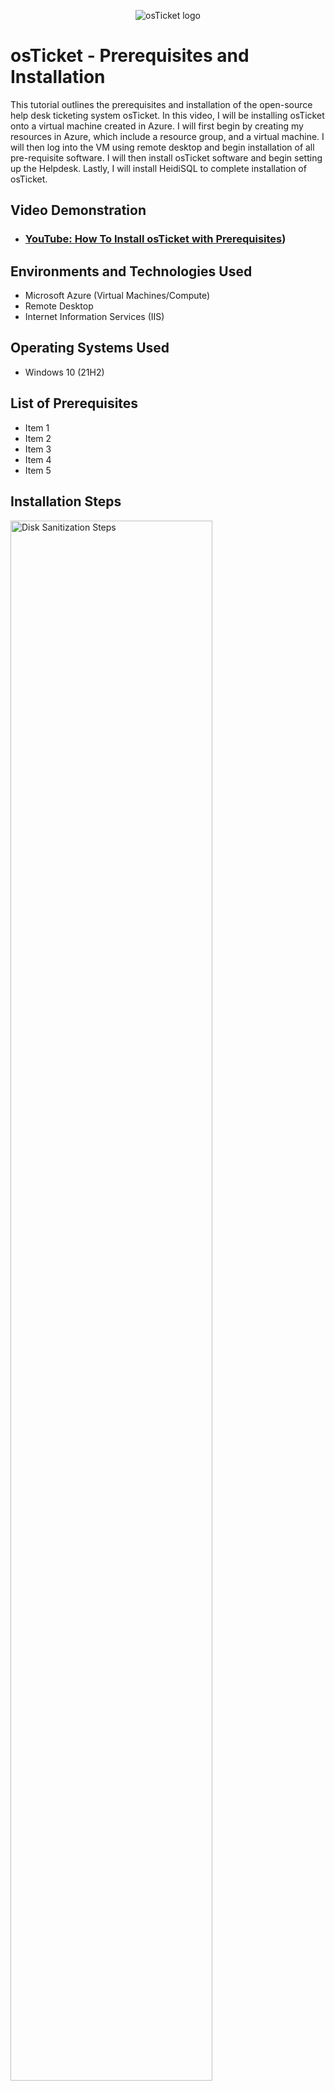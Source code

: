 <p align="center">
<img src="https://i.imgur.com/Clzj7Xs.png" alt="osTicket logo"/>
</p>

<h1>osTicket - Prerequisites and Installation</h1>
This tutorial outlines the prerequisites and installation of the open-source help desk ticketing system osTicket.  In this video, I will be installing osTicket onto a virtual machine created in Azure. I will first begin by creating my resources in Azure, which include a resource group, and a virtual machine. I will then log into the VM using remote desktop and begin installation of all pre-requisite software. I will then install osTicket software and begin setting up the Helpdesk. Lastly, I will install HeidiSQL to complete installation of osTicket.<br />


<h2>Video Demonstration</h2>

- ### [YouTube: How To Install osTicket with Prerequisites](https://youtu.be/MNgaYilYu2A))

<h2>Environments and Technologies Used</h2>

- Microsoft Azure (Virtual Machines/Compute)
- Remote Desktop
- Internet Information Services (IIS)

<h2>Operating Systems Used </h2>

- Windows 10</b> (21H2)

<h2>List of Prerequisites</h2>

- Item 1
- Item 2
- Item 3
- Item 4
- Item 5

<h2>Installation Steps</h2>

<p>
<img src="https://i.imgur.com/ROclvW7.png" height="80%" width="80%" alt="Disk Sanitization Steps"/>
</p>
<p>
In this video, I will be installing osTicket onto a virtual machine created in Azure. I will first begin by creating my resources in Azure, which include a resource group, and a virtual machine. I will then log into the VM using remote desktop and begin installation of all pre-requisite software. I will then install osTicket software and begin setting up the Helpdesk. Lastly, I will install HeidiSQL to complete installation of osTicket.

</p>
<br />

<p>
<img src="https://i.imgur.com/DJmEXEB.png" height="80%" width="80%" alt="Disk Sanitization Steps"/>
</p>
<p>
In this video, I will be creating new agents in osTicket. I will be establishing new SLA requirements, and creating new help topics for ticketing system. Last, I will open new tickets created by new user accounts, login the new Admin account and review the new tickets, to address/resolve tickets.
</p>
<br />

<p>
<img src="https://i.imgur.com/DJmEXEB.png" height="80%" width="80%" alt="Disk Sanitization Steps"/>
</p>
<p>
In this video, I will be cleaning up all of my resource groups by deleting all resources from the Azure portal before logging out of the system.
</p>
<br />

<p>
<img src="https://i.imgur.com/DJmEXEB.png" height="80%" width="80%" alt="Disk Sanitization Steps"/>
</p>
<p>
Lorem ipsum dolor sit amet, consectetur adipiscing elit, sed do eiusmod tempor incididunt ut labore et dolore magna aliqua. Ut enim ad minim veniam, quis nostrud exercitation ullamco laboris nisi ut aliquip ex ea commodo consequat. Duis aute irure dolor in reprehenderit in voluptate velit esse cillum dolore eu fugiat nulla pariatur.
</p>
<br /> 
